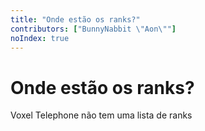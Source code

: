 ```yaml
---
title: "Onde estão os ranks?"
contributors: ["BunnyNabbit \"Aon\""]
noIndex: true
---
```


# Onde estão os ranks?

Voxel Telephone não tem uma lista de ranks
